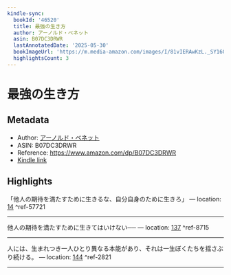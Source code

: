 ```yaml
---
kindle-sync:
  bookId: '46520'
  title: 最強の生き方
  author: アーノルド・ベネット
  asin: B07DC3DRWR
  lastAnnotatedDate: '2025-05-30'
  bookImageUrl: 'https://m.media-amazon.com/images/I/81vIERAwKzL._SY160.jpg'
  highlightsCount: 3
---
```

# 最強の生き方
## Metadata
* Author: [アーノルド・ベネット](https://www.amazon.comundefined)
* ASIN: B07DC3DRWR
* Reference: https://www.amazon.com/dp/B07DC3DRWR
* [Kindle link](kindle://book?action=open&asin=B07DC3DRWR)

## Highlights
「他人の期待を満たすために生きるな、自分自身のために生きろ」 — location: [14](kindle://book?action=open&asin=B07DC3DRWR&location=14) ^ref-57721

---
他人の期待を満たすために生きてはいけない── — location: [137](kindle://book?action=open&asin=B07DC3DRWR&location=137) ^ref-8715

---
人には、生まれつき一人ひとり異なる本能があり、それは一生ぼくたちを揺さぶり続ける。 — location: [144](kindle://book?action=open&asin=B07DC3DRWR&location=144) ^ref-2821

---
